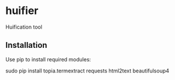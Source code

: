 # huifier
Huification tool

## Installation
Use pip to install required modules:

  sudo pip install topia.termextract requests html2text beautifulsoup4